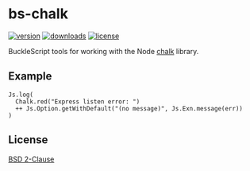 # bs-chalk

[![version](https://img.shields.io/npm/v/bs-chalk.svg)](http://npm.im/bs-chalk)
[![downloads](https://img.shields.io/npm/dt/bs-chalk.svg)](http://npm.im/bs-chalk)
[![license](https://img.shields.io/npm/l/express.svg)](LICENSE)


BuckleScript tools for working with the Node [chalk](https://www.npmjs.com/package/chalk) library.

## Example

```reason
Js.log(
  Chalk.red("Express listen error: ")
  ++ Js.Option.getWithDefault("(no message)", Js.Exn.message(err))
)
```

## License

[BSD 2-Clause](LICENSE)
